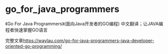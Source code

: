 go_for_java_programmers
=======================

《Go For Java Programmers》(面向Java开发者的GO编程) 中文翻译；让JAVA编程者快速掌握GO语言

完整文章<https://waylau.com/go-for-java-programmers-java-developer-oriented-go-programming/>
